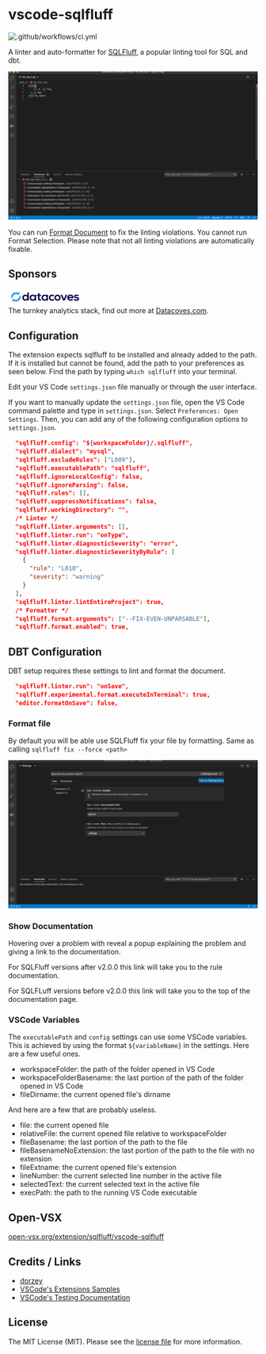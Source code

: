 # vscode-sqlfluff

![.github/workflows/ci.yml](https://github.com/dorzey/vscode-sqlfluff/workflows/.github/workflows/ci.yml/badge.svg)

A linter and auto-formatter for [SQLFluff](https://github.com/alanmcruickshank/sqlfluff), a popular linting tool for SQL and dbt.

![linter in action](./media/linter_in_action.gif)

You can run [Format Document](https://code.visualstudio.com/docs/editor/codebasics#_formatting) to fix the linting violations. You cannot run Format Selection. Please note that not all linting violations are automatically fixable.

## Sponsors

<img src="images/datacoves.png" alt="Datacoves" width="150"/><br>
The turnkey analytics stack, find out more at [Datacoves.com](https://datacoves.com/).

## Configuration

The extension expects sqlfluff to be installed and already added to the path. If it is installed but cannot be found, add the path to your preferences as seen below. Find the path by typing `which sqlfluff` into your terminal.

Edit your VS Code `settings.json` file manually or through the user interface.

If you want to manually update the `settings.json` file, open the VS Code command palette and type in `settings.json`. Select `Preferences: Open Settings`. Then, you can add any of the following configuration options to `settings.json`.

```json
  "sqlfluff.config": "${workspaceFolder}/.sqlfluff",
  "sqlfluff.dialect": "mysql",
  "sqlfluff.excludeRules": ["L009"],
  "sqlfluff.executablePath": "sqlfluff",
  "sqlfluff.ignoreLocalConfig": false,
  "sqlfluff.ignoreParsing": false,
  "sqlfluff.rules": [],
  "sqlfluff.suppressNotifications": false,
  "sqlfluff.workingDirectory": "",
  /* Linter */
  "sqlfluff.linter.arguments": [],
  "sqlfluff.linter.run": "onType",
  "sqlfluff.linter.diagnosticSeverity": "error",
  "sqlfluff.linter.diagnosticSeverityByRule": [
    {
      "rule": "L010",
      "severity": "warning"
    }
  ],
  "sqlfluff.linter.lintEntireProject": true,
  /* Formatter */
  "sqlfluff.format.arguments": ["--FIX-EVEN-UNPARSABLE"],
  "sqlfluff.format.enabled": true,
```

## DBT Configuration

DBT setup requires these settings to lint and format the document.

```json
  "sqlfluff.linter.run": "onSave",
  "sqlfluff.experimental.format.executeInTerminal": true,
  "editor.formatOnSave": false,
```

### Format file

By default you will be able use SQLFluff fix your file by formatting. Same as calling `sqlfluff fix --force <path>`

![plugin configuration](./media/format_config.gif)

### Show Documentation

Hovering over a problem with reveal a popup explaining the problem and giving a link to the documentation.

For SQLFluff versions after v2.0.0 this link will take you to the rule documentation.

For SQLFLuff versions before v2.0.0 this link will take you to the top of the documentation page.

### VSCode Variables

The `executablePath` and `config` settings can use some VSCode variables.
This is achieved by using the format `${variableName}` in the settings.
Here are a few useful ones.

- workspaceFolder: the path of the folder opened in VS Code
- workspaceFolderBasename: the last portion of the path of the folder opened in VS Code
- fileDirname: the current opened file's dirname

And here are a few that are probably useless.

- file: the current opened file
- relativeFile: the current opened file relative to workspaceFolder
- fileBasename: the last portion of the path to the file
- fileBasenameNoExtension: the last portion of the path to the file with no extension
- fileExtname: the current opened file's extension
- lineNumber: the current selected line number in the active file
- selectedText: the current selected text in the active file
- execPath: the path to the running VS Code executable

## Open-VSX

[open-vsx.org/extension/sqlfluff/vscode-sqlfluff](https://open-vsx.org/extension/sqlfluff/vscode-sqlfluff)

## Credits / Links

- [dorzey](https://github.com/sqlfluff/vscode-sqlfluff)
- [VSCode's Extensions Samples](https://github.com/microsoft/vscode-extension-samples/tree/main/test-provider-sample)
- [VSCode's Testing Documentation](https://code.visualstudio.com/api/extension-guides/testing)

## License

The MIT License (MIT). Please see the [license file](LICENSE.md) for more information.

